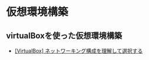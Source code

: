 # 仮想環境構築

## virtualBoxを使った仮想環境構築

- [[VirtualBox] ネットワーキング構成を理解して選択する](http://c-through.blogto.jp/archives/14539119.html)
